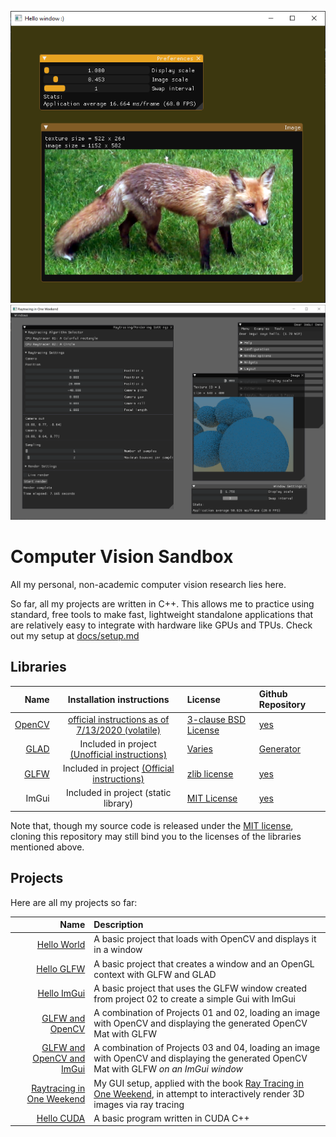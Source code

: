 ![Project 05: OpenCV with a custom GUI](docs/screenshots/05-01.png)
![Project 06: Raytracing](docs/screenshots/06-02.png)


# Computer Vision Sandbox

All my personal, non-academic computer vision research lies here.

So far, all my projects are written in C++. This allows me to practice using standard, free tools to make fast, lightweight standalone applications that are relatively easy to integrate with hardware like GPUs and TPUs. Check out my setup at [docs/setup.md](docs/setup.md)

## Libraries

|                           Name |                                                       Installation instructions                                                       | License                                                                            | Github Repository                            |
| -----------------------------: | :-----------------------------------------------------------------------------------------------------------------------------------: | :--------------------------------------------------------------------------------- | :------------------------------------------- |
|  [OpenCV](https://opencv.org/) | [official instructions as of 7/13/2020 (volatile)](https://docs.opencv.org/master/df/d65/tutorial_table_of_content_introduction.html) | [3-clause BSD License](https://opencv.org/license/)                                | [yes](https://github.com/opencv/opencv)      |
| [GLAD](https://glad.dav1d.de/) |              Included in project [(Unofficial instructions)](https://learnopengl.com/Getting-started/Creating-a-window)               | [Varies](https://github.com/Dav1dde/glad#whats-the-license-of-glad-generated-code) | [Generator](https://github.com/Dav1dde/glad) |
|  [GLFW](https://www.glfw.org/) |                      Included in project [(Official instructions)](https://github.com/glfw/glfw#compiling-glfw)                       | [zlib license](extern/glfw/LICENSE)                                                | [yes](https://github.com/glfw/glfw)          |
|                          ImGui |                                                 Included in project (static library)                                                  | [MIT License](extern/imgui/LICENSE)                                                | [yes](https://github.com/ocornut/imgui)      |

Note that, though my source code is released under the [MIT license](LICENSE), cloning this repository may still bind you to the licenses of the libraries mentioned above.


## Projects
Here are all my projects so far:

|                                                 Name | Description                                                                                                                              |
| ---------------------------------------------------: | :--------------------------------------------------------------------------------------------------------------------------------------- |
|                    [Hello World](src/01-Hello-World) | A basic project that loads with OpenCV and displays it in a window                                                                       |
|                      [Hello GLFW](src/02-Hello-GLFW) | A basic project that creates a window and an OpenGL context with GLFW and GLAD                                                           |
|                    [Hello ImGui](src/03-Hello-ImGui) | A basic project that uses the GLFW window created from project 02 to create a simple Gui with ImGui                                      |
|            [GLFW and OpenCV](src/04-GLFW-and-OpenCV) | A combination of Projects 01 and 02, loading an image with OpenCV and displaying the generated OpenCV Mat with GLFW                      |
| [GLFW and OpenCV and ImGui](src/05-OpenCV-and-ImGui) | A combination of Projects 03 and 04, loading an image with OpenCV and displaying the generated OpenCV Mat with GLFW *on an ImGui window* |
| [Raytracing in One Weekend](src/06-Raytracing-in-One-Weekend) | My GUI setup, applied with the book [Ray Tracing in One Weekend](raytracing.github.io), in attempt to interactively render 3D images via ray tracing  |
| [Hello CUDA](src/07-Hello-CUDA) | A basic program written in CUDA C++  |